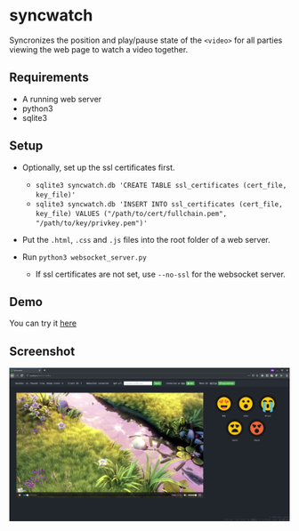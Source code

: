 # syncwatch

Syncronizes the position and play/pause state of the `<video>` for all parties viewing the web page to watch a video together.

## Requirements
- A running web server
- python3
- sqlite3

## Setup

- Optionally, set up the ssl certificates first.
    - `sqlite3 syncwatch.db 'CREATE TABLE ssl_certificates (cert_file, key_file)'`
    - `sqlite3 syncwatch.db 'INSERT INTO ssl_certificates (cert_file, key_file) VALUES ("/path/to/cert/fullchain.pem", "/path/to/key/privkey.pem")'`

- Put the `.html`, `.css` and `.js` files into the root folder of a web server.
- Run `python3 websocket_server.py`
    - If ssl certificates are not set, use `--no-ssl` for the websocket server.
## Demo
You can try it [here](https://utku.website/syncwatch)

## Screenshot
![alt text](screenshot.png)